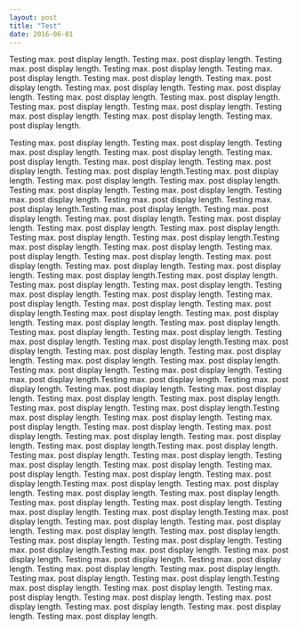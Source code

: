 ```yaml
---
layout: post
title: "Test"
date: 2016-06-01
---
```


Testing max. post display length. Testing max. post display length. Testing max. post display length. Testing max. post display length. Testing max. post display length. Testing max. post display length. Testing max. post display length. Testing max. post display length. Testing max. post display length. Testing max. post display length. Testing max. post display length. Testing max. post display length. Testing max. post display length. Testing max. post display length. Testing max. post display length. Testing max. post display length.

Testing max. post display length. Testing max. post display length. Testing max. post display length. Testing max. post display length. Testing max. post display length. Testing max. post display length. Testing max. post display length. Testing max. post display length.Testing max. post display length. Testing max. post display length. Testing max. post display length. Testing max. post display length. Testing max. post display length. Testing max. post display length. Testing max. post display length. Testing max. post display length.Testing max. post display length. Testing max. post display length. Testing max. post display length. Testing max. post display length. Testing max. post display length. Testing max. post display length. Testing max. post display length. Testing max. post display length.Testing max. post display length. Testing max. post display length. Testing max. post display length. Testing max. post display length. Testing max. post display length. Testing max. post display length. Testing max. post display length. Testing max. post display length.Testing max. post display length. Testing max. post display length. Testing max. post display length. Testing max. post display length. Testing max. post display length. Testing max. post display length. Testing max. post display length. Testing max. post display length.Testing max. post display length. Testing max. post display length. Testing max. post display length. Testing max. post display length. Testing max. post display length. Testing max. post display length. Testing max. post display length. Testing max. post display length.Testing max. post display length. Testing max. post display length. Testing max. post display length. Testing max. post display length. Testing max. post display length. Testing max. post display length. Testing max. post display length. Testing max. post display length.Testing max. post display length. Testing max. post display length. Testing max. post display length. Testing max. post display length. Testing max. post display length. Testing max. post display length. Testing max. post display length. Testing max. post display length.Testing max. post display length. Testing max. post display length. Testing max. post display length. Testing max. post display length. Testing max. post display length. Testing max. post display length. Testing max. post display length. Testing max. post display length.Testing max. post display length. Testing max. post display length. Testing max. post display length. Testing max. post display length. Testing max. post display length. Testing max. post display length. Testing max. post display length. Testing max. post display length.Testing max. post display length. Testing max. post display length. Testing max. post display length. Testing max. post display length. Testing max. post display length. Testing max. post display length. Testing max. post display length. Testing max. post display length.Testing max. post display length. Testing max. post display length. Testing max. post display length. Testing max. post display length. Testing max. post display length. Testing max. post display length. Testing max. post display length. Testing max. post display length.Testing max. post display length. Testing max. post display length. Testing max. post display length. Testing max. post display length. Testing max. post display length. Testing max. post display length. Testing max. post display length. Testing max. post display length.Testing max. post display length. Testing max. post display length. Testing max. post display length. Testing max. post display length. Testing max. post display length. Testing max. post display length. Testing max. post display length. Testing max. post display length.
